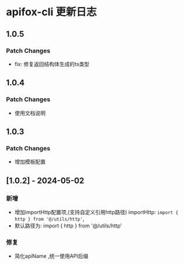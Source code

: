 # apifox-cli 更新日志

## 1.0.5

### Patch Changes

- fix: 修复返回结构体生成的ts类型

## 1.0.4

### Patch Changes

- 使用文档说明

## 1.0.3

### Patch Changes

- 增加模板配置

## [1.0.2] - 2024-05-02

### 新增

- 增加importHttp配置项,(支持自定义引用http路径) importHttp: `import { http } from '@/utils/http'`,
- 默认路径为: import { http } from '@/utils/http'

### 修复

- 简化apiName ,统一使用API后缀
